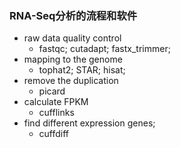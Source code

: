 ### RNA-Seq分析的流程和软件

- raw data quality control
  - fastqc; cutadapt; fastx_trimmer;
- mapping to the genome
  - tophat2; STAR; hisat;
- remove the duplication
  - picard
- calculate FPKM
  - cufflinks
- find different expression genes;
  - cuffdiff




